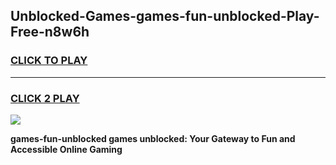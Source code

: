 
## Unblocked-Games-games-fun-unblocked-Play-Free-n8w6h
<h3>
<a href="https://premium76.site?title=games-fun-unblocked&ref=23A">CLICK TO PLAY</a></h3>
<hr>

<h3>
<a href="https://premium76.site?title=games-fun-unblocked&ref=23A">CLICK 2 PLAY</a>
  
</h3>

<a href="https://premium76.site?title=games-fun-unblocked&ref=23A"><img src="https://clearcache.store/games.png"></a>


**games-fun-unblocked games unblocked: Your Gateway to Fun and Accessible Online Gaming**
